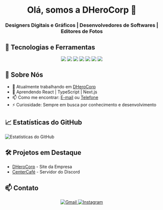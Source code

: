<!-- Banner de Boas-Vindas -->
<h1 align="center">Olá, somos a DHeroCorp 👋</h1>
<h3 align="center">Designers Digitais e Gráficos | Desenvolvedores de Softwares | Editores de Fotos</h3>

<!-- Seções do Perfil -->

## 🔧 Tecnologias e Ferramentas

<div align="center">
  <img src="https://img.shields.io/badge/HTML5-E34F26?style=for-the-badge&logo=html5&logoColor=white"/>
  <img src="https://img.shields.io/badge/CSS3-1572B6?style=for-the-badge&logo=css3&logoColor=white"/>
  <img src="https://img.shields.io/badge/JavaScript-F7DF1E?style=for-the-badge&logo=javascript&logoColor=black"/>
  <img src="https://img.shields.io/badge/Node.js-339933?style=for-the-badge&logo=nodedotjs&logoColor=white"/>
  <img src="https://img.shields.io/badge/React-61DAFB?style=for-the-badge&logo=react&logoColor=black"/>
  <img src="https://img.shields.io/badge/Git-F05032?style=for-the-badge&logo=git&logoColor=white"/>
  <img src="https://img.shields.io/badge/GitHub-181717?style=for-the-badge&logo=github&logoColor=white"/>
</div>

## 🚀 Sobre Nós

- 🔭 Atualmente trabalhando em [DHeroCorp](https://dherocorp.com/)
- 🌱 Aprendendo React | TypeScript | Next.js
- 📫 Como me encontrar: [E-mail](mailto:contato@dherocorp.com) ou [Telefone](https://wa.me//54981172243)
- ⚡ Curiosidade: Sempre em busca por conhecimento e desenvolvimento

## 📈 Estatísticas do GitHub

![Estatísticas do GitHub](https://github-readme-stats.vercel.app/api?username=DHeroCorp&show_icons=true&theme=dracula)

## 🛠️ Projetos em Destaque


- [DHeroCorp](https://dherocorp.com/) - Site da Empresa
- [CenterCafé](https://discord.gg/TTAaaU7hwr) - Servidor do Discord

## 📫 Contato

<div align="center">
  <a href="mailto:contato@dherocorp.com">
    <img src="https://img.shields.io/badge/Gmail-D14836?style=for-the-badge&logo=gmail&logoColor=white" alt="Gmail"/>
  </a>
  <a href="https://www.instagram.com/dherocorp_of/">
    <img src="https://img.shields.io/badge/Instagram-E4405F?style=for-the-badge&logo=instagram&logoColor=white" alt="Instagram"/>
  </a>
</div>
